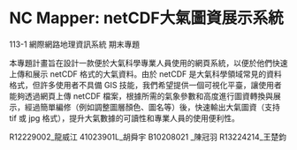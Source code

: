 # NC Mapper: netCDF大氣圖資展示系統

113-1 網際網路地理資訊系統 期末專題

本專題計畫旨在設計一款便於大氣科學專業人員使用的網頁系統，以便於他們快速上傳和展示 netCDF 格式的大氣資料。由於 netCDF 是大氣科學領域常見的資料格式，但許多使用者不具備 GIS 技能，我們希望提供一個可視化平臺，讓使用者能夠透過網頁上傳 netCDF 檔案，根據所需的氣象參數和高度進行圖資轉換與展示，經過簡單編修（例如調整圖層顏色、圖名等）後，快速輸出大氣圖資（支持 tif 或 jpg 格式），提升大氣數據的可讀性和專業人員的使用便利性。

R12229002_龍威江
41023901L_胡舜宇
B10208021 _陳冠羽
R13224214_王楚鈞
